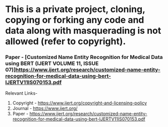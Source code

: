 # This is a private project, cloning, copying or forking any code and data along with masquerading is not allowed (refer to copyright).
### Paper - [Customized Name Entity Recognition for Medical Data using BERT (IJERT VOLUME 11, ISSUE 07)]https://www.ijert.org/research/customized-name-entity-recognition-for-medical-data-using-bert-IJERTV11IS070153.pdf

Relevant Links-
1. Copyright - https://www.ijert.org/copyright-and-licensing-policy
2. Journal - https://www.ijert.org/
3. Paper - https://www.ijert.org/research/customized-name-entity-recognition-for-medical-data-using-bert-IJERTV11IS070153.pdf
